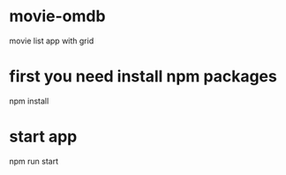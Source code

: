 # movie-omdb
movie list app with grid

# first you need install npm packages
npm install

# start app
npm run start



